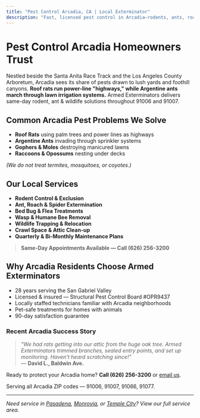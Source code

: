 ```yaml
---
title: "Pest Control Arcadia, CA | Local Exterminator"
description: "Fast, licensed pest control in Arcadia—rodents, ants, roaches, spiders & wildlife. Family-owned service. Call (626) 256-3200."
---
```


# Pest Control Arcadia Homeowners Trust

Nestled beside the Santa Anita Race Track and the Los Angeles County Arboretum, Arcadia sees its share of pests drawn to lush yards and foothill canyons. **Roof rats run power-line "highways," while Argentine ants march through lawn irrigation systems.** Armed Exterminators delivers same-day rodent, ant & wildlife solutions throughout 91006 and 91007.

## Common Arcadia Pest Problems We Solve

- **Roof Rats** using palm trees and power lines as highways
- **Argentine Ants** invading through sprinkler systems
- **Gophers & Moles** destroying manicured lawns
- **Raccoons & Opossums** nesting under decks

*(We do not treat termites, mosquitoes, or coyotes.)*

## Our Local Services

* **Rodent Control & Exclusion**  
* **Ant, Roach & Spider Extermination**  
* **Bed Bug & Flea Treatments**  
* **Wasp & Humane Bee Removal**  
* **Wildlife Trapping & Relocation**  
* **Crawl Space & Attic Clean-up**  
* **Quarterly & Bi-Monthly Maintenance Plans**

> **Same-Day Appointments Available — Call (626) 256-3200**

## Why Arcadia Residents Choose Armed Exterminators

* 28 years serving the San Gabriel Valley  
* Licensed & insured — Structural Pest Control Board #OPR9437  
* Locally staffed technicians familiar with Arcadia neighborhoods  
* Pet-safe treatments for homes with animals  
* 90-day satisfaction guarantee

### Recent Arcadia Success Story

> *"We had rats getting into our attic from the huge oak tree. Armed Exterminators trimmed branches, sealed entry points, and set up monitoring. Haven't heard scratching since!"*  
> — **David L., Baldwin Ave.**

Ready to protect your Arcadia home? **Call (626) 256-3200** or [email us](mailto:armedex@sbcglobal.net).  

Serving all Arcadia ZIP codes — 91006, 91007, 91066, 91077.

---

*Need service in [Pasadena](/locations/pasadena/), [Monrovia](/locations/monrovia/), or [Temple City](/locations/temple-city/)? View our full service area.*